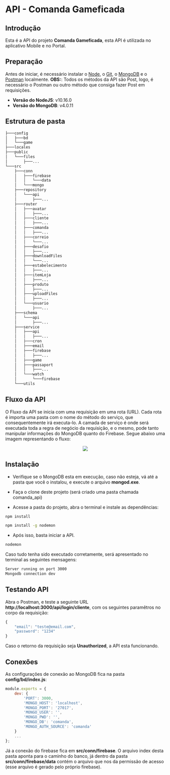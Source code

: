 # API - Comanda Gameficada

## Introdução
Esta é a API do projeto **Comanda Gameficada**, esta API é utilizada no aplicativo Mobile e no Portal.

## Preparação

Antes de iniciar, é necessário instalar o [Node](http://nodejs.org/), o [Git](https://git-scm.com/), o [MongoDB](https://www.mongodb.com/download-center/community) e o [Postman](https://www.getpostman.com/downloads/) localmente.
**OBS:**: Todos os métodos da API são Post, logo, é necessário o Postman ou outro método que consiga fazer Post em requisições.

* **Versão do NodeJS**: v10.16.0
* **Versão do MongoDB**: v4.0.11

## Estrutura de pasta

``` bash
├───config
│   ├───bd
│   └───game
├───locales
├───public
│   └───files
│       ├───...
└───src
    ├───conn
    │   ├───firebase
    │   │   └───data
    │   └───mongo
    ├───repository
    │   └───api
    │       ├───...
    ├───router
    │   ├───avatar
    │   │   ├───...
    │   ├───cliente
    │   │   ├───...
    │   ├───comanda
    │   │   ├───...
    │   ├───correio
    │   │   └───...
    │   ├───desafio
    │   │   ├───...
    │   ├───downloadFiles
    │   │   └───...
    │   ├───estabelecimento
    │   │   ├───...
    │   ├───itemLoja
    │   │   ├───...
    │   ├───produto
    │   │   ├───...
    │   ├───uploadFiles
    │   │   ├───...
    │   └───usuario
    │       ├───...
    ├───schema
    │   └───api
    │       ├───...
    ├───service
    │   ├───api
    │   │   ├───...
    │   ├───cron
    │   ├───email
    │   ├───firebase
    │   │   ├───...
    │   ├───game
    │   ├───passaport
    │   │   ├───...
    │   └───watch
    │       └───firebase
    └───utils
```

## Fluxo da API

O Fluxo da API se inicia com uma requisição em uma rota (URL). Cada rota é importa uma pasta com o nome do método do serviço, que consequentemente irá executa-lo. A camada de serviço é onde será executada toda a regra de negócio da requisição, e o mesmo, pode tanto manipular informações do MongoDB quanto do Firebase.
Segue abaixo uma imagem representando o fluxo:

<p align="center">
  <img src="https://uploaddeimagens.com.br/images/002/315/407/original/fluxo_api.png?1567468117">
</p>

## Instalação
 
 * Verifique se o MongoDB esta em execução, caso não esteja, vá até a pasta que você o instalou, e execute o arquivo **mongod.exe**.

 * Faça o clone deste projeto (será criado uma pasta chamada comanda_api)
 
 * Acesse a pasta do projeto, abra o terminal e instale as dependências:
```bash
npm install

npm install -g nodemon

```

 * Após isso, basta iniciar a API.
```bash
nodemon
```

Caso tudo tenha sido executado corretamente, será apresentado no terminal as seguintes mensagens:
```bash
Server running on port 3000
Mongodb connection dev
```

## Testando API
Abra o Postman, e teste a seguinte URL **http://localhost:3000/api/login/cliente**, com os seguintes paramêtros no corpo da requisição:
```js
{
	"email": "teste@email.com",
	"password": "1234"
}
```

Caso o retorno da requisição seja **Unauthorized**, a API esta funcionando.

## Conexões

As configurações de conexão ao MongoDB fica na pasta **config/bd/index.js**:

```js
module.exports = {
    dev: {
        'PORT': 3000,
        'MONGO_HOST': 'localhost',
        'MONGO_PORT': '27017',
        'MONGO_USER': '',
        'MONGO_PWD': '',
        'MONGO_DB': 'comanda',
        'MONGO_AUTH_SOURCE': 'comanda'
    }
    ...
};
```
Já a conexão do firebase fica em **src/conn/firebase**. O arquivo index desta pasta aponta para o caminho do banco, já dentro da pasta **src/conn/firebase/data** contém o arquivo que nos da permissão de acesso (esse arquivo é gerado pelo próprio firebase).
